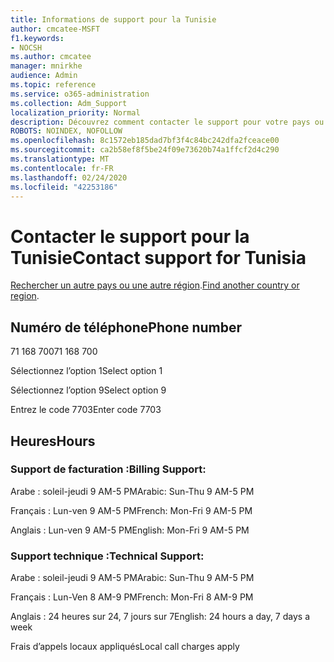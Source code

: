 ```yaml
---
title: Informations de support pour la Tunisie
author: cmcatee-MSFT
f1.keywords:
- NOCSH
ms.author: cmcatee
manager: mnirkhe
audience: Admin
ms.topic: reference
ms.service: o365-administration
ms.collection: Adm_Support
localization_priority: Normal
description: Découvrez comment contacter le support pour votre pays ou région.
ROBOTS: NOINDEX, NOFOLLOW
ms.openlocfilehash: 8c1572eb185dad7bf3f4c84bc242dfa2fceace00
ms.sourcegitcommit: ca2b58ef8f5be24f09e73620b74a1ffcf2d4c290
ms.translationtype: MT
ms.contentlocale: fr-FR
ms.lasthandoff: 02/24/2020
ms.locfileid: "42253186"
---
```

# <a name="contact-support-for-tunisia"></a><span data-ttu-id="be638-103">Contacter le support pour la Tunisie</span><span class="sxs-lookup"><span data-stu-id="be638-103">Contact support for Tunisia</span></span>

<span data-ttu-id="be638-104">[Rechercher un autre pays ou une autre région](../contact-support-for-business-products.md).</span><span class="sxs-lookup"><span data-stu-id="be638-104">[Find another country or region](../contact-support-for-business-products.md).</span></span>

## <a name="phone-number"></a><span data-ttu-id="be638-105">Numéro de téléphone</span><span class="sxs-lookup"><span data-stu-id="be638-105">Phone number</span></span>
<span data-ttu-id="be638-106">71 168 700</span><span class="sxs-lookup"><span data-stu-id="be638-106">71 168 700</span></span>

<span data-ttu-id="be638-107">Sélectionnez l’option 1</span><span class="sxs-lookup"><span data-stu-id="be638-107">Select option 1</span></span>

<span data-ttu-id="be638-108">Sélectionnez l’option 9</span><span class="sxs-lookup"><span data-stu-id="be638-108">Select option 9</span></span>

<span data-ttu-id="be638-109">Entrez le code 7703</span><span class="sxs-lookup"><span data-stu-id="be638-109">Enter code 7703</span></span>

## <a name="hours"></a><span data-ttu-id="be638-110">Heures</span><span class="sxs-lookup"><span data-stu-id="be638-110">Hours</span></span>
### <a name="billing-support"></a><span data-ttu-id="be638-111">Support de facturation :</span><span class="sxs-lookup"><span data-stu-id="be638-111">Billing Support:</span></span>

<span data-ttu-id="be638-112">Arabe : soleil-jeudi 9 AM-5 PM</span><span class="sxs-lookup"><span data-stu-id="be638-112">Arabic: Sun-Thu 9 AM-5 PM</span></span>

<span data-ttu-id="be638-113">Français : Lun-ven 9 AM-5 PM</span><span class="sxs-lookup"><span data-stu-id="be638-113">French: Mon-Fri 9 AM-5 PM</span></span>

<span data-ttu-id="be638-114">Anglais : Lun-ven 9 AM-5 PM</span><span class="sxs-lookup"><span data-stu-id="be638-114">English: Mon-Fri 9 AM-5 PM</span></span>

### <a name="technical-support"></a><span data-ttu-id="be638-115">Support technique :</span><span class="sxs-lookup"><span data-stu-id="be638-115">Technical Support:</span></span>

<span data-ttu-id="be638-116">Arabe : soleil-jeudi 9 AM-5 PM</span><span class="sxs-lookup"><span data-stu-id="be638-116">Arabic: Sun-Thu 9 AM-5 PM</span></span>

<span data-ttu-id="be638-117">Français : Lun-Ven 8 AM-9 PM</span><span class="sxs-lookup"><span data-stu-id="be638-117">French: Mon-Fri 8 AM-9 PM</span></span>

<span data-ttu-id="be638-118">Anglais : 24 heures sur 24, 7 jours sur 7</span><span class="sxs-lookup"><span data-stu-id="be638-118">English: 24 hours a day, 7 days a week</span></span>

<span data-ttu-id="be638-119">Frais d’appels locaux appliqués</span><span class="sxs-lookup"><span data-stu-id="be638-119">Local call charges apply</span></span>
